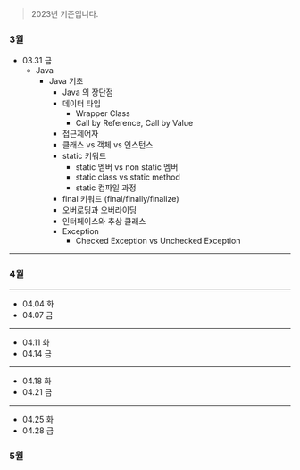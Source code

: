 > 2023년 기준입니다.

### 3월
- 03.31 금
  - Java 
    - Java 기초
      - Java 의 장단점
      - 데이터 타입
          - Wrapper Class
          - Call by Reference, Call by Value
      - 접근제어자
      - 클래스 vs 객체 vs 인스턴스
      - static 키워드
        - static 멤버 vs non static 멤버
        - static class vs static method
        - static 컴파일 과정
      - final 키워드 (final/finally/finalize)
      - 오버로딩과 오버라이딩
      - 인터페이스와 추상 클래스
      - Exception
          - Checked Exception vs Unchecked Exception
---

### 4월

---
- 04.04 화
- 04.07 금
---
- 04.11 화 
- 04.14 금
---
- 04.18 화
- 04.21 금
---
- 04.25 화
- 04.28 금

### 5월 